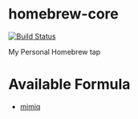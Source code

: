 # homebrew-core
[![Build Status](https://github.com/wendyliga/homebrew-core/workflows/Tap/badge.svg?branch=master)](https://github.com/wendyliga/homebrew-core/actions)

My Personal Homebrew tap

# Available Formula
- [mimiq](Formula/mimiq.rb)
